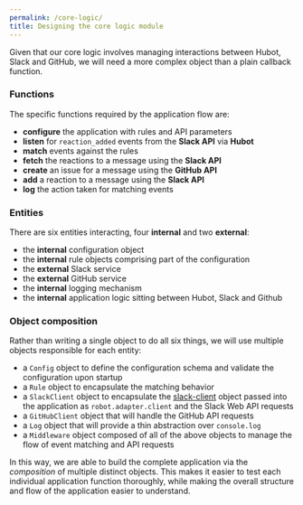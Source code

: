 ```yaml
---
permalink: /core-logic/
title: Designing the core logic module
---
```

Given that our core logic involves managing interactions between Hubot, Slack
and GitHub, we will need a more complex object than a plain callback function.

### Functions

The specific functions required by the application flow are:

- **configure** the application with rules and API parameters
- **listen** for `reaction_added` events from the **Slack API** via **Hubot**
- **match** events against the rules
- **fetch** the reactions to a message using the **Slack API**
- **create** an issue for a message using the **GitHub API**
- **add** a reaction to a message using the **Slack API**
- **log** the action taken for matching events

### Entities

There are six entities interacting, four **internal** and two **external**:

- the **internal** configuration object
- the **internal** rule objects comprising part of the configuration
- the **external** Slack service
- the **external** GitHub service
- the **internal** logging mechanism
- the **internal** application logic sitting between Hubot, Slack and Github

### Object composition

Rather than writing a single object to do all six things, we will use
multiple objects responsible for each entity:

- a `Config` object to define the configuration schema and validate the
  configuration upon startup
- a `Rule` object to encapsulate the matching behavior
- a `SlackClient` object to encapsulate the
  [slack-client](https://www.npmjs.com/package/slack-client) object
  passed into the application as `robot.adapter.client` and the
  Slack Web API requests
- a `GitHubClient` object that will handle the GitHub API requests
- a `Log` object that will provide a thin abstraction over `console.log`
- a `Middleware` object composed of all of the above objects to manage the
  flow of event matching and API requests

In this way, we are able to build the complete application via the
_composition_ of multiple distinct objects. This makes it easier to test each
individual application function thoroughly, while making the overall structure
and flow of the application easier to understand.
